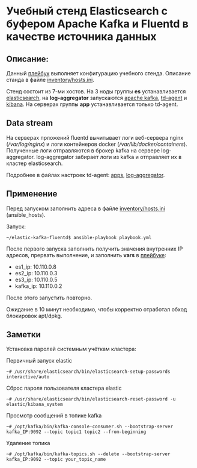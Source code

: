 # Учебный стенд Elasticsearch с буфером Apache Kafka и Fluentd в качестве источника данных

## Описание:

Данный [плейбук](playbook.yml) выполняет конфигурацию учебного стенда. Описание станда в файле [inventory/hosts.ini]().

Стенд состоит из 7-ми хостов. На 3 ноды группы **es** устанавливается [elasticsearch](roles/elasticsearch/tasks/main.yml), на **log-aggregator** запускаются [apache kafka](roles/kafka/tasks/main.yml), [td-agent](roles/fluentd/tasks/main.yml) и [kibana](roles/kibana/tasks/main.yml). На серверах группы **app** устанавливается только td-agent.

## Data stream

На серверах прложений fluentd вычитывает логи веб-сервера nginx (_/var/log/nginx_) и логи контейнеров docker (_/var/lib/docker/containers_). Полученные логи отправляются в брокер kafka на сервере log-aggregator. log-aggregator забирает логи из kafka и отправляет их в кластер elasticsearch.

Подробнее в файлах настроек td-agent: [apps](roles/fluentd/templates/td-agent-app.conf.j2), [log-aggregator](roles/fluentd/templates/td-agent-logs.conf.j2).

## Применение

Перед запуском заполнить адреса в файле [inventory/hosts.ini]() (ansible_hosts).

Запуск:
```
~/elastic-kafka-fluentd$ ansible-playbook playbook.yml
```

После первого запуска заполнить получить значения внутренних IP адресов, прервать выполнение, и заполнить **vars** в [плейбуке](playbook.yml):
- es1_ip: 10.110.0.8
- es2_ip: 10.110.0.3
- es3_ip: 10.110.0.5
- kafka_ip: 10.110.0.2

После этого запустить повторно.

Ожидание в 10 минут необходимо, чтобы корректно отработал обход блокировок apt/dpkg.

## Заметки

Установка паролей системным учёткам кластера:

Первичный запуск elastic

```
~# /usr/share/elasticsearch/bin/elasticsearch-setup-passwords interactive/auto
```

Сброс пароля пользователя кластера elastic

```
~# /usr/share/elasticsearch/bin/elasticsearch-reset-password -u elastic/kibana_system
```

Просмотр сообщений в топике kafka

```
~# /opt/kafka/bin/kafka-console-consumer.sh --bootstrap-server kafka_IP:9092 --topic topic1 topic2 --from-beginning
```

Удаление топика

```
~# /opt/kafka/bin/kafka-topics.sh --delete --bootstrap-server kafka_IP:9092 --topic your_topic_name
```
